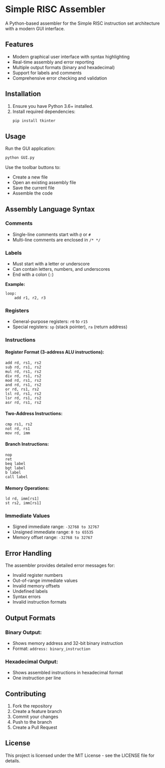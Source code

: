 # Simple RISC Assembler

A Python-based assembler for the Simple RISC instruction set architecture with a modern GUI interface.

## Features

- Modern graphical user interface with syntax highlighting
- Real-time assembly and error reporting
- Multiple output formats (binary and hexadecimal)
- Support for labels and comments
- Comprehensive error checking and validation

## Installation

1. Ensure you have Python 3.6+ installed.
2. Install required dependencies:
   ```bash
   pip install tkinter
   ```

## Usage

Run the GUI application:
```bash
python GUI.py
```

Use the toolbar buttons to:
- Create a new file
- Open an existing assembly file
- Save the current file
- Assemble the code

## Assembly Language Syntax

### Comments
- Single-line comments start with `@` or `#`
- Multi-line comments are enclosed in `/* */`

### Labels
- Must start with a letter or underscore
- Can contain letters, numbers, and underscores
- End with a colon (`:`)

**Example:**
```assembly
loop:
    add r1, r2, r3
```

### Registers
- General-purpose registers: `r0` to `r15`
- Special registers: `sp` (stack pointer), `ra` (return address)

### Instructions

#### Register Format (3-address ALU instructions):
```assembly
add rd, rs1, rs2
sub rd, rs1, rs2
mul rd, rs1, rs2
div rd, rs1, rs2
mod rd, rs1, rs2
and rd, rs1, rs2
or rd, rs1, rs2
lsl rd, rs1, rs2
lsr rd, rs1, rs2
asr rd, rs1, rs2
```

#### Two-Address Instructions:
```assembly
cmp rs1, rs2
not rd, rs1
mov rd, imm
```

#### Branch Instructions:
```assembly
nop
ret
beq label
bgt label
b label
call label
```

#### Memory Operations:
```assembly
ld rd, imm[rs1]
st rs2, imm[rs1]
```

### Immediate Values
- Signed immediate range: `-32768 to 32767`
- Unsigned immediate range: `0 to 65535`
- Memory offset range: `-32768 to 32767`

## Error Handling
The assembler provides detailed error messages for:
- Invalid register numbers
- Out-of-range immediate values
- Invalid memory offsets
- Undefined labels
- Syntax errors
- Invalid instruction formats

## Output Formats

### Binary Output:
- Shows memory address and 32-bit binary instruction
- Format: `address: binary_instruction`

### Hexadecimal Output:
- Shows assembled instructions in hexadecimal format
- One instruction per line

## Contributing
1. Fork the repository
2. Create a feature branch
3. Commit your changes
4. Push to the branch
5. Create a Pull Request

## License
This project is licensed under the MIT License - see the LICENSE file for details.

